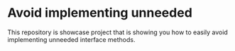 # Avoid implementing unneeded

This repository is showcase project that is showing you how to easily avoid implementing unneeded interface methods. 
